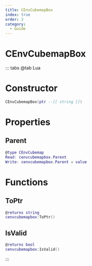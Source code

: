 ```yaml
---
title: CEnvCubemapBox
index: true
order: 2
category:
  - Guide
---
```


# CEnvCubemapBox

::: tabs
@tab Lua
# Constructor
```lua
CEnvCubemapBox(ptr --[[ string ]])
```
# Properties
## Parent 
```lua
@type CEnvCubemap
Read: cenvcubemapbox.Parent
Write: cenvcubemapbox.Parent = value
```
# Functions
## ToPtr
```lua
@returns string
cenvcubemapbox:ToPtr()
```
## IsValid
```lua
@returns bool
cenvcubemapbox:IsValid()
```

:::